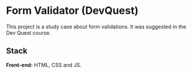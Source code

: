 # Form Validator (DevQuest)

This project is a study case about form validations. It was suggested in the Dev Quest course.

## Stack

**Front-end:** HTML, CSS and JS. 
